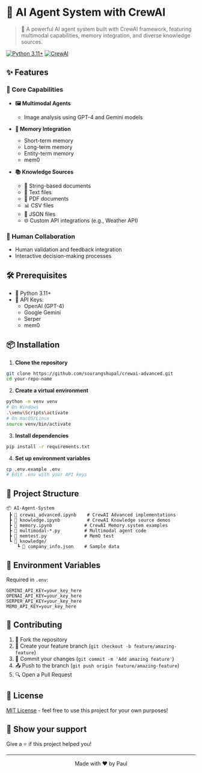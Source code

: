 # 🤖 AI Agent System with CrewAI

> 🚀 A powerful AI agent system built with CrewAI framework, featuring multimodal capabilities, memory integration, and diverse knowledge sources.

[![Python 3.11+](https://img.shields.io/badge/python-3.8+-blue.svg)](https://www.python.org/downloads/)
[![CrewAI](https://img.shields.io/badge/CrewAI-Latest-green.svg)](https://github.com/joaomdmoura/crewAI)

## ✨ Features

### 🎯 Core Capabilities
- **🖼️ Multimodal Agents**
  - Image analysis using GPT-4 and Gemini models
  
- **🧠 Memory Integration**
  - Short-term memory 
  - Long-term memory
  - Entity-term memory
  - mem0

  
- **📚 Knowledge Sources**
  - 📝 String-based documents
  - 📄 Text files
  - 📑 PDF documents
  - 📊 CSV files
  - 🔄 JSON files
  - 🌐 Custom API integrations (e.g., Weather API)


### 👥 Human Collaboration
- Human validation and feedback integration
- Interactive decision-making processes

## 🛠️ Prerequisites

- 🐍 Python 3.11+
- 🔑 API Keys:
  - OpenAI (GPT-4)
  - Google Gemini
  - Serper
  - mem0

## 📦 Installation

1. **Clone the repository**
```bash
git clone https://github.com/sourangshupal/crewai-advanced.git
cd your-repo-name
```

2. **Create a virtual environment**
```bash
python -m venv venv
# On Windows
.\venv\Scripts\activate
# On macOS/Linux
source venv/bin/activate
```

3. **Install dependencies**
```bash
pip install -r requirements.txt
```

4. **Set up environment variables**
```bash
cp .env.example .env
# Edit .env with your API keys
```

## 📁 Project Structure

```
📦 AI-Agent-System
 ┣ 📓 crewai_advanced.ipynb    # CrewAI Advanced implementations
 ┣ 📓 knowledge.ipynb          # CrewAI Knowledge source demos
 ┣ 📓 memory.ipynb            # CrewAI Memory system examples
 ┣ 📜 multimodal-*.py         # Multimodal agent code
 ┣ 📜 memtest.py              # MemO test
 ┗ 📂 knowledge/
    ┗ 📄 company_info.json    # Sample data
```


## 🔐 Environment Variables

Required in `.env`:
```env
GEMINI_API_KEY=your_key_here
OPENAI_API_KEY=your_key_here
SERPER_API_KEY=your_key_here
MEM0_API_KEY=your_key_here
```

## 🤝 Contributing

1. 🍴 Fork the repository
2. 🌱 Create your feature branch (`git checkout -b feature/amazing-feature`)
3. 💾 Commit your changes (`git commit -m 'Add amazing feature'`)
4. 📤 Push to the branch (`git push origin feature/amazing-feature`)
5. 🔍 Open a Pull Request

## 📝 License

[MIT License](LICENSE) - feel free to use this project for your own purposes!

## 🌟 Show your support

Give a ⭐️ if this project helped you!

---

<div align="center">
Made with ❤️ by Paul
</div>
